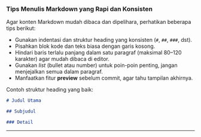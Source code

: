### Tips Menulis Markdown yang Rapi dan Konsisten

Agar konten Markdown mudah dibaca dan dipelihara, perhatikan beberapa tips berikut:

* Gunakan indentasi dan struktur heading yang konsisten (`#`, `##`, `###`, dst).
* Pisahkan blok kode dan teks biasa dengan garis kosong.
* Hindari baris terlalu panjang dalam satu paragraf (maksimal 80–120 karakter) agar mudah dibaca di editor.
* Gunakan *list* (bullet atau number) untuk poin-poin penting, jangan menjejalkan semua dalam paragraf.
* Manfaatkan fitur **preview** sebelum commit, agar tahu tampilan akhirnya.

Contoh struktur heading yang baik:

```markdown
# Judul Utama

## Subjudul

### Detail
```

---

